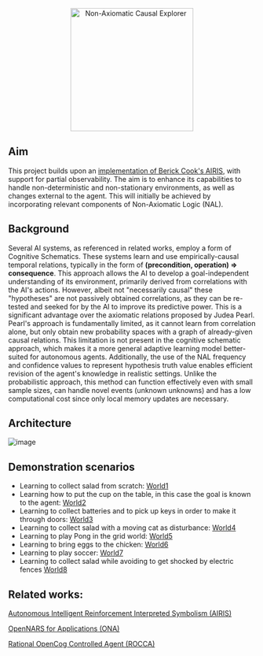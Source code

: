 <div style="text-align:center"><img alt="Non-Axiomatic Causal Explorer" src="https://github.com/patham9/NACE/assets/8284677/09b4aea3-b6e0-4fc1-87d8-a8c238831d2d" height="250"></div>

## Aim

This project builds upon an [implementation of Berick Cook's AIRIS](https://gist.github.com/patham9/ac25f7c85c82cebc0cb816823a4a6499), with support for partial observability. The aim is to enhance its capabilities to handle non-deterministic and non-stationary environments, as well as changes external to the agent. This will initially be achieved by incorporating relevant components of Non-Axiomatic Logic (NAL).

## Background

Several AI systems, as referenced in related works, employ a form of Cognitive Schematics. These systems learn and use empirically-causal temporal relations, typically in the form of **(precondition, operation) => consequence**. This approach allows the AI to develop a goal-independent understanding of its environment, primarily derived from correlations with the AI's actions. However, albeit not "necessarily causal" these "hypotheses" are not passively obtained correlations, as they can be re-tested and seeked for by the AI to improve its predictive power. This is a significant advantage over the axiomatic relations proposed by Judea Pearl. Pearl's approach is fundamentally limited, as it cannot learn from correlation alone, but only obtain new probability spaces with a graph of already-given causal relations. This limitation is not present in the cognitive schematic approach, which makes it a more general adaptive learning model better-suited for autonomous agents. Additionally, the use of the NAL frequency and confidence values to represent hypothesis truth value enables efficient revision of the agent's knowledge in realistic settings. Unlike the probabilistic approach, this method can function effectively even with small sample sizes, can handle novel events (unknown unknowns) and has a low computational cost since only local memory updates are necessary.

## Architecture

![image](https://github.com/patham9/NACE/assets/8284677/778e4639-e079-4cce-8a4f-caed7d139c46)

## Demonstration scenarios

- Learning to collect salad from scratch: [World1](http://91.203.212.130/NACE/world1.gif)
- Learning how to put the cup on the table, in this case the goal is known to the agent: [World2](http://91.203.212.130/NACE/world2.gif)
- Learning to collect batteries and to pick up keys in order to make it through doors: [World3](http://91.203.212.130/NACE/world3.gif)
- Learning to collect salad with a moving cat as disturbance: [World4](http://91.203.212.130/NACE/world4.gif)
- Learning to play Pong in the grid world: [World5](http://91.203.212.130/NACE/world5.gif)
- Learning to bring eggs to the chicken: [World6](http://91.203.212.130/NACE/world6.gif)
- Learning to play soccer: [World7](http://91.203.212.130/NACE/world7.gif)
- Learning to collect salad while avoiding to get shocked by electric fences [World8](http://91.203.212.130/NACE/world8.gif)

## Related works:

[Autonomous Intelligent Reinforcement Interpreted Symbolism (AIRIS)](https://github.com/berickcook/AIRIS_Public)

[OpenNARS for Applications (ONA)](https://github.com/opennars/OpenNARS-for-Applications/)

[Rational OpenCog Controlled Agent (ROCCA)](https://github.com/opencog/rocca)
